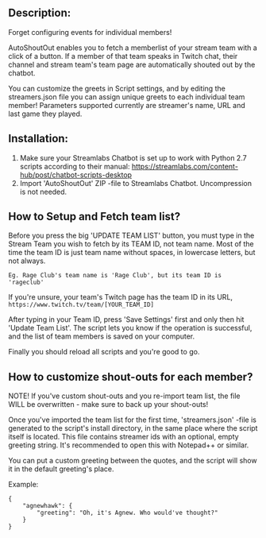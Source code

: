 Description:
-------------
Forget configuring events for individual members!

AutoShoutOut enables you to fetch a memberlist of your stream team with a click of a button. 
If a member of that team speaks in Twitch chat, their channel and stream team's team page are automatically shouted out by the chatbot.

You can customize the greets in Script settings, and by editing the streamers.json file you can assign unique greets to each individual team member! Parameters supported currently are streamer's name, URL and last game they played.

Installation:
-------------

1) Make sure your Streamlabs Chatbot is set up to work with Python 2.7 scripts according to their manual: https://streamlabs.com/content-hub/post/chatbot-scripts-desktop
2) Import 'AutoShoutOut' ZIP -file to Streamlabs Chatbot. Uncompression is not needed.

How to Setup and Fetch team list?
-------------

Before you press the big 'UPDATE TEAM LIST' button, you must type in the Stream Team you wish to fetch by its TEAM ID, not team name. 
Most of the time the team ID is just team name without spaces, in lowercase letters, but not always. 

    Eg. Rage Club's team name is 'Rage Club', but its team ID is 'rageclub'
    
If you're unsure, your team's Twitch page has the team ID in its URL, `https://www.twitch.tv/team/[YOUR_TEAM_ID]`

After typing in your Team ID, press 'Save Settings' first and only then hit 'Update Team List'.
The script  lets you know if the operation is successful, and the list of team members is saved on your computer.

Finally you should reload all scripts and you're good to go.

How to customize shout-outs for each member?
-------------

NOTE! If you've custom shout-outs and you re-import team list, the file WILL be overwritten - make sure to back up your shout-outs!

Once you've imported the team list for the first time, 'streamers.json' -file is generated to the script's install directory, in the same place where the script itself is located. This file contains streamer ids with an optional, empty greeting string. It's recommended to open this with Notepad++ or similar.

You can put a custom greeting between the quotes, and the script will show it in the default greeting's place.

Example:
```
{
    "agnewhawk": {
        "greeting": "Oh, it's Agnew. Who would've thought?"
    }
}
```
